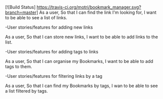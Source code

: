 [![Build Status] https://travis-ci.org/motri/bookmark_manager.svg?branch=master]
As a user,
So that I can find the link I'm looking for,
I want to be able to see a list of links.

-User stories/features for adding new links

As a user,
So that I can store new links,
I want to be able to add links to the list.

-User stories/features for adding tags to links

As a user,
So that I can organise my Bookmarks,
I want to be able to add tags to them.

-User stories/features for filtering links by a tag

As a user,
So that I can find my Bookmarks by tags,
I wan to be able to see a list filtered by tags.
